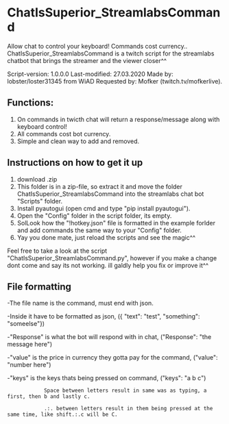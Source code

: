 # ChatIsSuperior_StreamlabsCommand
Allow chat to control your keyboard! Commands cost currency..
ChatIsSuperior_StreamlabsCommand is a twitch script for the streamlabs chatbot that brings the streamer and the viewer closer^^

Script-version: 1.0.0.0
Last-modified: 27.03.2020
Made by: lobster/loster31345 from WiAD
Requested by: Mofker (twitch.tv/mofkerlive).

## Functions:
1. On commands in twicth chat will return a response/message along with keyboard control!
2. All commands cost bot currency.
3. Simple and clean way to add and removed.

## Instructions on how to get it up
1. download .zip
2. This folder is in a zip-file, so extract it and move the folder ChatIsSuperior_StreamlabsCommand
 into the streamlabs chat bot "Scripts" folder.
3. Install pyautogui (open cmd and type "pip install pyautogui").
4. Open the "Config" folder in the script folder, its empty.
5. SolLook how the "!hotkey.json" file is formatted in the example forlder and add commands the same way to your "Config" folder.
6. Yay you done mate, just reload the scripts and see the magic^^

Feel free to take a look at the script "ChatIsSuperior_StreamlabsCommand.py", however if you make a change dont come and say its not working. ill galdly help you fix or improve it^^


## File formatting
-The file name is the command, must end with json.

-Inside it have to be formatted as json, ({ "text": "test", "something": "someelse"})

-"Response" is what the bot will respond with in chat, ("Response": "the message here")

-"value" is the price in currency they gotta pay for the command, ("value": "number here")

-"keys" is the keys thats being pressed on command, ("keys": "a b c") 

                Space between letters result in same was as typing, a first, then b and lastly c.
                
                .:. between letters result in them being pressed at the same time, like shift.:.c will be C.


